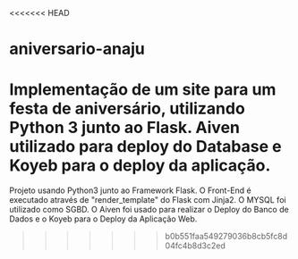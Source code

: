 <<<<<<< HEAD
# aniversario-anaju
Implementação de um site para um festa de aniversário, utilizando Python 3 junto ao Flask. Aiven utilizado para deploy do Database e Koyeb para o deploy da aplicação.
=======
Projeto usando Python3 junto ao Framework Flask.
O Front-End é executado através de "render_template" do Flask com Jinja2. 
O MYSQL foi utilizado como SGBD.
O Aiven foi usado para realizar o Deploy do Banco de Dados e o Koyeb para o Deploy da Aplicação Web.
>>>>>>> b0b551faa549279036b8cb5fc8d04fc4b8d3c2ed
